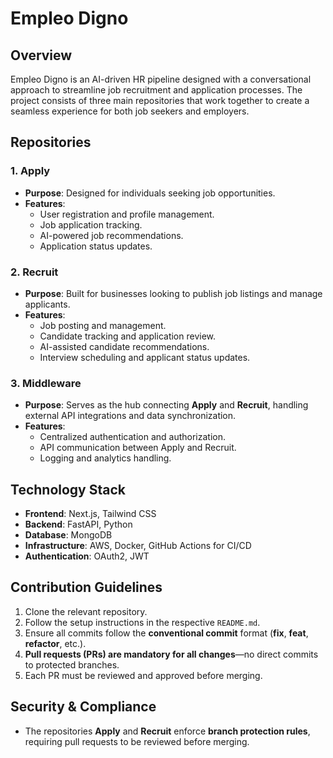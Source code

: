 # Empleo Digno

## Overview

Empleo Digno is an AI-driven HR pipeline designed with a conversational approach to streamline job recruitment and application processes. The project consists of three main repositories that work together to create a seamless experience for both job seekers and employers.

## Repositories

### 1. **Apply**

- **Purpose**: Designed for individuals seeking job opportunities.
- **Features**:
  - User registration and profile management.
  - Job application tracking.
  - AI-powered job recommendations.
  - Application status updates.

### 2. **Recruit**

- **Purpose**: Built for businesses looking to publish job listings and manage applicants.
- **Features**:
  - Job posting and management.
  - Candidate tracking and application review.
  - AI-assisted candidate recommendations.
  - Interview scheduling and applicant status updates.

### 3. **Middleware**

- **Purpose**: Serves as the hub connecting **Apply** and **Recruit**, handling external API integrations and data synchronization.
- **Features**:
  - Centralized authentication and authorization.
  - API communication between Apply and Recruit.
  - Logging and analytics handling.

## Technology Stack

- **Frontend**: Next.js, Tailwind CSS
- **Backend**: FastAPI, Python
- **Database**: MongoDB
- **Infrastructure**: AWS, Docker, GitHub Actions for CI/CD
- **Authentication**: OAuth2, JWT

## Contribution Guidelines

1. Clone the relevant repository.
2. Follow the setup instructions in the respective `README.md`.
3. Ensure all commits follow the **conventional commit** format (**fix**, **feat**, **refactor**, etc.).
4. **Pull requests (PRs) are mandatory for all changes**—no direct commits to protected branches.
5. Each PR must be reviewed and approved before merging.

## Security & Compliance

- The repositories **Apply** and **Recruit** enforce **branch protection rules**, requiring pull requests to be reviewed before merging.
